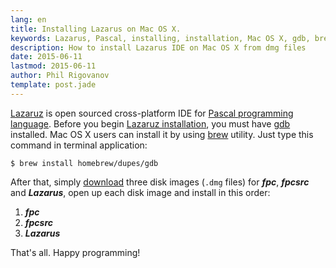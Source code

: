 ```yaml
---
lang: en
title: Installing Lazarus on Mac OS X.
keywords: Lazarus, Pascal, installing, installation, Mac OS X, gdb, brew
description: How to install Lazarus IDE on Mac OS X from dmg files
date: 2015-06-11
lastmod: 2015-06-11
author: Phil Rigovanov
template: post.jade
---
```


[Lazaruz](http://www.lazarus-ide.org/) is open sourced cross-platform IDE for [Pascal programming language](https://en.wikipedia.org/wiki/Pascal_%28programming_language%29).
Before you begin [Lazaruz installation](http://wiki.lazarus.freepascal.org/Installing_Lazarus_on_MacOS_X), you must have [gdb](http://www.gnu.org/software/gdb/) installed. Mac OS X users can install it by using [brew](http://brew.sh/) utility. Just type this command in terminal application:

```
$ brew install homebrew/dupes/gdb
```

After that, simply [download](http://sourceforge.net/projects/lazarus/files/Lazarus%20Mac%20OS%20X%20i386/) three disk images \(`.dmg` files\) for ***fpc***, ***fpcsrc*** and ***Lazarus***, open up each disk image and install in this order:

1. ***fpc***
2. ***fpcsrc***
3. ***Lazarus***

That's all. Happy programming!
